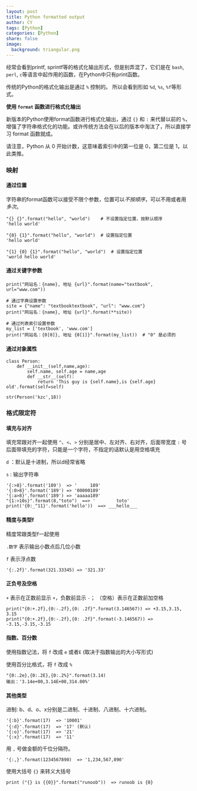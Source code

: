 ```yaml
---
layout: post
title: Python formatted output 
author: CY
tags: [Python]
categories: [Python]
share: false
image:
  background: triangular.png
---
```






经常会看到printf, sprintf等的格式化输出形式，但是别弄混了，它们是在 `bash`, `perl`, `c`等语言中起作用的函数，在Python中只有print函数。

传统的Python的格式化输出是通过 `%` 控制的。 所以会看到形如 `%d`, `%s`, `%f`等形式。



**使用 `format` 函数进行格式化输出**   

新版本的Python使用format函数进行格式化输出，通过 `{}` 和 ` : ` 来代替以前的 ` % `，增强了字符串格式化的功能。或许传统方法会在以后的版本中淘汰了，所以直接学习 format 函数就成。 

请注意，Python 从 0 开始计数，这意味着索引中的第一位是 0，第二位是 1，以此类推。



### 映射

#### 通过位置

字符串的format函数可以接受不限个参数，位置可以*不按顺序*，可以不用或者用*多次*。

```
"{} {}".format("hello", "world")    # 不设置指定位置，按默认顺序
'hello world'
 
"{0} {1}".format("hello", "world")  # 设置指定位置
'hello world'
 
"{1} {0} {1}".format("hello", "world")  # 设置指定位置
'world hello world'
```



#### 通过关键字参数

```
print("网站名：{name}, 地址 {url}".format(name="textbook", url="www.com"))
 
# 通过字典设置参数
site = {"name": "textbooktextbook", "url": "www.com"}
print("网站名：{name}, 地址 {url}".format(**site))
 
# 通过列表索引设置参数
my_list = ['textbook', 'www.com']
print("网站名：{0[0]}, 地址 {0[1]}".format(my_list))  # "0" 是必须的
```



#### 通过对象属性

```
class Person:  
    def __init__(self,name,age):  
        self.name, self.age = name,age  
        def __str__(self):  
            return 'This guy is {self.name},is {self.age} old'.format(self=self) 
            
str(Person('kzc',18))  
```



### 格式限定符

#### 填充与对齐

填充常跟对齐一起使用
`^`、`<`、`>` 分别是居中、左对齐、右对齐，后面带宽度
`:` 号后面带填充的字符，只能是一个字符，不指定的话默认是用空格填充

`d` ：默认是十进制，所以d经常省略

`s` : 输出字符串

```
'{:>8}'.format('189')  => '     189'
'{:0>8}'.format('189') => '00000189'
'{:a>8}'.format('189') => 'aaaaa189'
"{1:>10s}".format(8,"toto")  ==> '        toto'
print('{0:_^11}'.format('hello'))  ==> ___hello___
```



#### 精度与类型f
精度常跟类型f一起使用

`.数字` 表示输出小数点后几位小数

`f` 表示浮点数

```
'{:.2f}'.format(321.33345) => '321.33'
```



#### 正负号及空格

`+` 表示在正数前显示 `+`，负数前显示 `-`；  （空格）表示在正数前加空格

```
print("{0:+.2f},{0:-.2f},{0: .2f}".format(3.146567)) => +3.15,3.15, 3.15
print("{0:+.2f},{0:-.2f},{0: .2f}".format(-3.146567)) => -3.15,-3.15,-3.15
```



#### 指数、百分数

使用指数记法，将 `f` 改成 `e` 或者`E` (取决于指数输出的大小写形式)      

使用百分比格式，将 `f` 改成 `%`         

```
"{0:.2e},{0:.2E},{0:.2%}".format(3.14)
输出：'3.14e+00,3.14E+00,314.00%'
```



#### 其他类型

进制: b、d、o、x分别是二进制、十进制、八进制、十六进制。

```
'{:b}'.format(17)  => '10001'          
'{:d}'.format(17)  => '17' (默认)  
'{:o}'.format(17)  => '21'    
'{:x}'.format(17)  => '11'
```



用 `,` 号做金额的千位分隔符。

```
'{:,}'.format(1234567890)  => '1,234,567,890'
```



使用大括号 `{}` 来转义大括号   

```
print ("{} is {{0}}".format("runoob"))  => runoob is {0}
```

